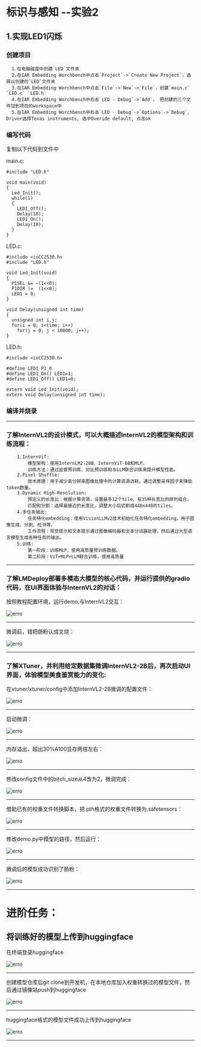 # 标识与感知 --实验2

    
## 1.实现LED1闪烁

### 创建项目
```
  1.在电脑磁盘中创建`LED`文件夹  
  2.在IAR Embedding Worchbench中点击`Project`->`Create New Project`，选择以创建的`LED`文件夹  
  3.在IAR Embedding Worchbench中点击`File`->`New`->`File`，创建`main.c` `LED.c` `LED.h`  
  4.在IAR Embedding Worchbench中右击`LED - Debug`->`Add`， 把创建的三个文件加到项目的workspace中  
  5.在IAR Embedding Worchbench中右击`LED - Debug`->`Options`->`Debug`， Driver选择Texas instruments, 选中Overide default, 点击ok  
```
### 编写代码

复制以下代码到文件中  

main.c:
```
#include "LED.h"

void main(void)
{
  Led_Init();
  while(1)
  {
    LED1_Off();
    Delay(10);
    LED1_On();
    Delay(10);
  }
}

```

LED.c:
```
#include <ioCC2530.h>
#include "LED.h"

void Led_Init(void)
{
  P1SEL &= ~(1<<0);
  P1DIR |=  (1<<0);
  LED1 = 0;
}

void Delay(unsigned int time)
{
  unsigned int i,j;
  for(i = 0; i<time; i++)
    for(j = 0; j < 10000; j++);
}

```

LED.h:
```
#include <ioCC2530.h>         

#define LED1 P1_0             
#define LED1_On() LED1=1;
#define LED1_Off() LED1=0;

extern void Led_Init(void);
extern void Delay(unsigned int time);

```
### 编译并烧录



  
-------------------------------------------------------------------------------------------------------------------

  
### 了解InternVL2的设计模式，可以大概描述InternVL2的模型架构和训练流程：

        1.InternViT:
            模型架构：使用InternLM2-20B、InternViT-6B和MLP。
            训练方法：通过监督预训练、对比预训练和与LLM联合训练来提升模型性能。
        2.Pixel Shuffle:
            技术原理：用于减少高分辨率图像处理中的计算资源消耗，通过调整采样因子来降低token数量。
        3.Dynamic High-Resolution:
            预定义的长宽比：根据计算资源，设置最多12个tile，有35种长宽比的排列组合。
            匹配和分割：选择最接近的长宽比，调整大小后切割成448x448的tiles。
        4.多任务输出:
            任务特化embedding：使用VisionLLMv2技术初始化任务特化embedding，用于图像生成、分割、检测等。
            工作流程：视觉提示和文本提示通过图像编码器和文本分词器处理，然后通过大型语言模型生成各种任务的输出。
        5.训练:
            第一阶段：训练MLP，使用高质量预训练数据。
            第二阶段：ViT+MLP+LLM联合训练，使用高质量
  
-------------------------------------------------------------------------------------------------------------------


### 了解LMDeploy部署多模态大模型的核心代码，并运行提供的gradio代码，在UI界面体验与InternVL2的对话：


按照教程配置环境，运行demo,与InternVL2交互：

  
![erro](https://github.com/Victory-7291/AI_Lab/raw/main/images/2024-12-12%2019-27-54.png "2024-11-20%2021-42-15.png")

  
-------------------------------------------------------------------------------------------------------------------


微调前，错把肠粉认成叉烧：


![erro](https://github.com/Victory-7291/AI_Lab/raw/main/images/2024-12-14%2010-07-15.png "2024-11-20%2021-42-31.png")

  
-------------------------------------------------------------------------------------------------------------------


### 了解XTuner，并利用给定数据集微调InternVL2-2B后，再次启动UI界面，体验模型美食鉴赏能力的变化:


在xtuner/xtuner/config中添加InternVL2-2B微调的配置文件：

  
![erro](https://github.com/Victory-7291/AI_Lab/raw/main/images/2024-12-12%2020-05-49.png "2024-11-20%2021-43-08.png")

  
-------------------------------------------------------------------------------------------------------------------


启动微调：

  
![erro](https://github.com/Victory-7291/AI_Lab/raw/main/images/2024-12-12%2020-37-18.png "2024-11-20%2021-42-31.png")

  
-------------------------------------------------------------------------------------------------------------------


内存溢出，超出30%A100显存两倍左右：

![erro](https://github.com/Victory-7291/AI_Lab/raw/main/images/2024-12-12%2021-03-19.png "2024-11-20%2021-42-15.png")

  
-------------------------------------------------------------------------------------------------------------------


修改config文件中的bitch_size从4改为2，微调完成：

![erro](https://github.com/Victory-7291/AI_Lab/raw/main/images/2024-12-13%2021-23-49.png "2024-11-20%2021-43-08.png")

  
-------------------------------------------------------------------------------------------------------------------


借助已有的权重文件转换脚本，把.pth格式的权重文件转换为.safetensors：

  
![erro](https://github.com/Victory-7291/AI_Lab/raw/main/images/2024-12-13%2021-44-22.png "2024-11-20%2021-43-50.png")

  
-------------------------------------------------------------------------------------------------------------------


修改demo.py中模型的路径，然后运行：

  
![erro](https://github.com/Victory-7291/AI_Lab/raw/main/images/2024-12-13%2021-49-43.png "2024-11-20%2021-43-50.png")

  
-------------------------------------------------------------------------------------------------------------------


微调后的模型成功识别了肠粉：

  
![erro](https://github.com/Victory-7291/AI_Lab/raw/main/images/2024-12-14%2010-15-06.png "2024-11-20%2021-42-31.png")

  
-------------------------------------------------------------------------------------------------------------------


# 进阶任务：

## 将训练好的模型上传到huggingface

  
在终端登录huggingface

  
![erro](https://github.com/Victory-7291/AI_Lab/raw/main/images/Screenshot%20from%202025-01-14%2017-21-51.png "2024-11-20%2021-43-50.png")

  
-------------------------------------------------------------------------------------------------------------------


创建模型仓库后git clone到开发机，在本地仓库加入权重转换过的模型文件，然后通过镜像站push到huggingface

  
![erro](https://github.com/Victory-7291/AI_Lab/raw/main/images/Screenshot%20from%202025-01-14%2020-20-19.png "2024-11-20%2021-43-50.png")

  
-------------------------------------------------------------------------------------------------------------------


huggingface格式的模型文件成功上传到huggingface

  
![erro](https://github.com/Victory-7291/AI_Lab/raw/main/images/Screenshot%20from%202025-01-14%2020-20-36.png "2024-11-20%2021-42-31.png")

  
-------------------------------------------------------------------------------------------------------------------
